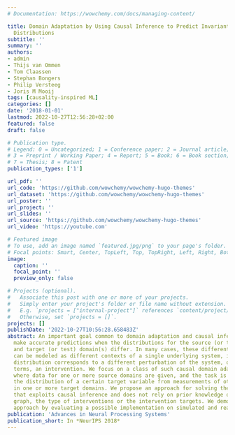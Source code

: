 ```yaml
---
# Documentation: https://wowchemy.com/docs/managing-content/

title: Domain Adaptation by Using Causal Inference to Predict Invariant Conditional
  Distributions
subtitle: ''
summary: ''
authors:
- admin
- Thijs van Ommen
- Tom Claassen
- Stephan Bongers
- Philip Versteeg
- Joris M Mooij
tags: [causality-inspired ML]
categories: []
date: '2018-01-01'
lastmod: 2022-10-27T12:56:28+02:00
featured: false
draft: false

# Publication type.
# Legend: 0 = Uncategorized; 1 = Conference paper; 2 = Journal article;
# 3 = Preprint / Working Paper; 4 = Report; 5 = Book; 6 = Book section;
# 7 = Thesis; 8 = Patent
publication_types: ['1']

url_pdf: ''
url_code: 'https://github.com/wowchemy/wowchemy-hugo-themes'
url_dataset: 'https://github.com/wowchemy/wowchemy-hugo-themes'
url_poster: ''
url_project: ''
url_slides: ''
url_source: 'https://github.com/wowchemy/wowchemy-hugo-themes'
url_video: 'https://youtube.com'

# Featured image
# To use, add an image named `featured.jpg/png` to your page's folder.
# Focal points: Smart, Center, TopLeft, Top, TopRight, Left, Right, BottomLeft, Bottom, BottomRight.
image:
  caption: ''
  focal_point: ''
  preview_only: false

# Projects (optional).
#   Associate this post with one or more of your projects.
#   Simply enter your project's folder or file name without extension.
#   E.g. `projects = ["internal-project"]` references `content/project/deep-learning/index.md`.
#   Otherwise, set `projects = []`.
projects: []
publishDate: '2022-10-27T10:56:28.658483Z'
abstract: An important goal common to domain adaptation and causal inference is to
  make accurate predictions when the distributions for the source (or training) domain(s)
  and target (or test) domain(s) differ. In many cases, these different distributions
  can be modeled as different contexts of a single underlying system, in which each
  distribution corresponds to a different perturbation of the system, or in causal
  terms, an intervention. We focus on a class of such causal domain adaptation problems,
  where data for one or more source domains are given, and the task is to predict
  the distribution of a certain target variable from measurements of other variables
  in one or more target domains. We propose an approach for solving these problems
  that exploits causal inference and does not rely on prior knowledge of the causal
  graph, the type of interventions or the intervention targets. We demonstrate our
  approach by evaluating a possible implementation on simulated and real world data.
publication: 'Advances in Neural Processing Systems'
publication_short: In *NeurIPS 2018*
---
```

